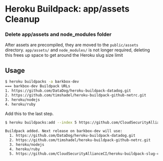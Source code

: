 # Heroku Buildpack: app/assets Cleanup

### Delete app/assets and node_modules folder

After assets are precompiled, they are moved to the `public/assets` directory. `app/assets/` and `node_modules/` is not longer required, deleting this frees up space to get around the Heroku slug size limit

## Usage
```bash
$ heroku buildpacks -a barkbox-dev
=== barkbox-dev Buildpack URLs
1. https://github.com/DataDog/heroku-buildpack-datadog.git
2. https://github.com/timshadel/heroku-buildpack-github-netrc.git
3. heroku/nodejs
4. heroku/ruby
```

Add this to the last step.
```bash
$ heroku buildpacks:add --index 5 https://github.com/CloudSecurityAllianceCI/heroku-buildpack-slug-cleanup.git -a barkbox-dev

Buildpack added. Next release on barkbox-dev will use:
  1. https://github.com/DataDog/heroku-buildpack-datadog.git
  2. https://github.com/timshadel/heroku-buildpack-github-netrc.git
  3. heroku/nodejs
  4. heroku/ruby
  5. https://github.com/CloudSecurityAllianceCI/heroku-buildpack-slug-cleanup.git
```
